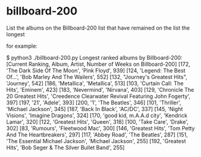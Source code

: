 # billboard-200
List the albums on the Billboard-200 list that have remained on the list the longest


for example:


$ python3 ./billboard-200.py
Longest ranked albums by Billboard-200:
[Current Ranking, Album, Artist, Number of Weeks on Billboard-200]
[172, 'The Dark Side Of The Moon', 'Pink Floyd', 939]
[124, 'Legend: The Best Of...', 'Bob Marley And The Wailers', 552]
[132, "Journey's Greatest Hits", 'Journey', 542]
[186, 'Metallica', 'Metallica', 513]
[103, 'Curtain Call: The Hits', 'Eminem', 423]
[183, 'Nevermind', 'Nirvana', 403]
[129, 'Chronicle The 20 Greatest Hits', 'Creedence Clearwater Revival Featuring John Fogerty', 397]
[197, '21', 'Adele', 393]
[200, '1', 'The Beatles', 346]
[101, 'Thriller', 'Michael Jackson', 345]
[187, 'Back In Black', 'AC/DC', 337]
[145, 'Night Visions', 'Imagine Dragons', 324]
[170, 'good kid, m.A.A.d city', 'Kendrick Lamar', 320]
[122, 'Greatest Hits', 'Queen', 318]
[100, 'Take Care', 'Drake', 302]
[83, 'Rumours', 'Fleetwood Mac', 300]
[146, 'Greatest Hits', 'Tom Petty And The Heartbreakers', 297]
[117, 'Abbey Road', 'The Beatles', 287]
[151, 'The Essential Michael Jackson', 'Michael Jackson', 255]
[192, 'Greatest Hits', 'Bob Seger & The Silver Bullet Band', 255]

